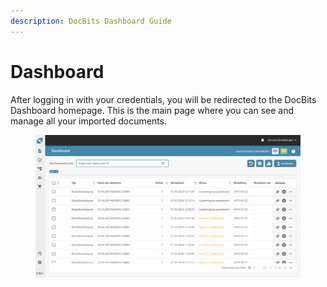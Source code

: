 ```yaml
---
description: DocBits Dashboard Guide
---
```


# Dashboard

After logging in with your credentials, you will be redirected to the DocBits Dashboard homepage. This is the main page where you can see and manage all your imported documents.

<figure><img src="../../.gitbook/assets/image (26).png" alt=""><figcaption></figcaption></figure>
